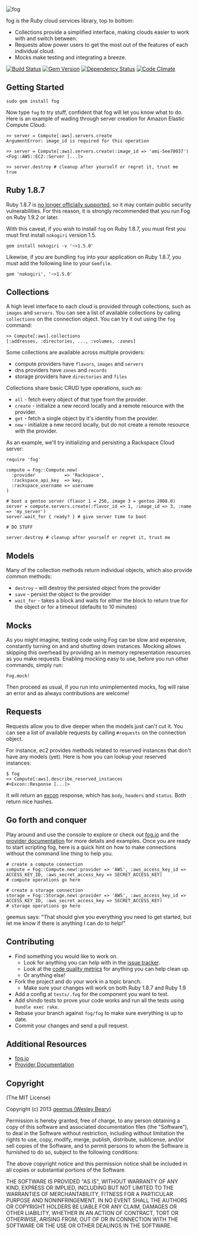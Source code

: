 ![fog](http://geemus.s3.amazonaws.com/fog.png)

fog is the Ruby cloud services library, top to bottom:

* Collections provide a simplified interface, making clouds easier to work with and switch between.
* Requests allow power users to get the most out of the features of each individual cloud.
* Mocks make testing and integrating a breeze.

[![Build Status](https://secure.travis-ci.org/fog/fog.png?branch=master)](http://travis-ci.org/fog/fog)
[![Gem Version](https://fury-badge.herokuapp.com/rb/fog.png)](http://badge.fury.io/rb/fog)
[![Dependency Status](https://gemnasium.com/fog/fog.png)](https://gemnasium.com/fog/fog)
[![Code Climate](https://codeclimate.com/github/fog/fog.png)](https://codeclimate.com/github/fog/fog)

## Getting Started

    sudo gem install fog

Now type `fog` to try stuff, confident that fog will let you know what to do. 
Here is an example of wading through server creation for Amazon Elastic Compute Cloud:

    >> server = Compute[:aws].servers.create
    ArgumentError: image_id is required for this operation

    >> server = Compute[:aws].servers.create(:image_id => 'ami-5ee70037')
    <Fog::AWS::EC2::Server [...]>

    >> server.destroy # cleanup after yourself or regret it, trust me
    true

## Ruby 1.8.7

Ruby 1.8.7 is [no longer officially supported](http://www.ruby-lang.org/en/news/2011/10/06/plans-for-1-8-7/),
so it may contain public security vulnerabilities. For this reason, it is strongly recommended that
you run Fog on Ruby 1.9.2 or later.

With this caveat, if you wish to install `fog` on Ruby 1.8.7, you must first you must first install
`nokogiri` version 1.5.

    gem install nokogiri -v '~>1.5.0'

Likewise, if you are bundling `fog` into your application on Ruby 1.8.7, you must add the following
line to your `Gemfile`.

    gem 'nokogiri', '~>1.5.0'

## Collections

A high level interface to each cloud is provided through collections, such as `images` and `servers`.
You can see a list of available collections by calling `collections` on the connection object. 
You can try it out using the `fog` command:

    >> Compute[:aws].collections
    [:addresses, :directories, ..., :volumes, :zones]

Some collections are available across multiple providers:

* compute providers have `flavors`, `images` and `servers`
* dns providers have `zones` and `records`
* storage providers have `directories` and `files`

Collections share basic CRUD type operations, such as:

* `all` - fetch every object of that type from the provider.
* `create` - initialize a new record locally and a remote resource with the provider.
* `get` - fetch a single object by it's identity from the provider.
* `new` - initialize a new record locally, but do not create a remote resource with the provider.

As an example, we'll try initializing and persisting a Rackspace Cloud server:

    require 'fog'

    compute = Fog::Compute.new(
      :provider           => 'Rackspace',
      :rackspace_api_key  => key,
      :rackspace_username => username
    )

    # boot a gentoo server (flavor 1 = 256, image 3 = gentoo 2008.0)
    server = compute.servers.create(:flavor_id => 1, :image_id => 3, :name => 'my_server')
    server.wait_for { ready? } # give server time to boot

    # DO STUFF

    server.destroy # cleanup after yourself or regret it, trust me

## Models

Many of the collection methods return individual objects, which also provide common methods:

* `destroy` - will destroy the persisted object from the provider
* `save` - persist the object to the provider
* `wait_for` - takes a block and waits for either the block to return true for the object or for a timeout (defaults to 10 minutes)

## Mocks

As you might imagine, testing code using Fog can be slow and expensive, constantly turning on and and shutting down instances.
Mocking allows skipping this overhead by providing an in memory representation resources as you make requests.
Enabling mocking easy to use, before you run other commands, simply run:

    Fog.mock!

Then proceed as usual, if you run into unimplemented mocks, fog will raise an error and as always contributions are welcome!

## Requests

Requests allow you to dive deeper when the models just can't cut it.
You can see a list of available requests by calling `#requests` on the connection object.

For instance, ec2 provides methods related to reserved instances that don't have any models (yet). Here is how you can lookup your reserved instances:

    $ fog
    >> Compute[:aws].describe_reserved_instances
    #<Excon::Response [...]>

It will return an [excon](http://github.com/geemus/excon) response, which has `body`, `headers` and `status`. Both return nice hashes.

## Go forth and conquer

Play around and use the console to explore or check out [fog.io](http://fog.io) and the [provider documentation](http://fog.io/about/provider_documentation.html)
for more details and examples. Once you are ready to start scripting fog, here is a quick hint on how to make connections without the command line thing to help you.

    # create a compute connection
    compute = Fog::Compute.new(:provider => 'AWS', :aws_access_key_id => ACCESS_KEY_ID, :aws_secret_access_key => SECRET_ACCESS_KEY)
    # compute operations go here

    # create a storage connection
    storage = Fog::Storage.new(:provider => 'AWS', :aws_access_key_id => ACCESS_KEY_ID, :aws_secret_access_key => SECRET_ACCESS_KEY)
    # storage operations go here

geemus says: "That should give you everything you need to get started, but let me know if there is anything I can do to help!"

## Contributing

* Find something you would like to work on.
  * Look for anything you can help with in the [issue tracker](https://github.com/fog/fog/issues).
  * Look at the [code quality metrics](https://codeclimate.com/github/fog/fog) for anything you can help clean up.
  * Or anything else!
* Fork the project and do your work in a topic branch.
  * Make sure your changes will work on both Ruby 1.8.7 and Ruby 1.9
* Add a config at `tests/.fog` for the component you want to test.
* Add shindo tests to prove your code works and run all the tests using `bundle exec rake`.
* Rebase your branch against `fog/fog` to make sure everything is up to date.
* Commit your changes and send a pull request.

## Additional Resources

* [fog.io](http://fog.io)
* [Provider Documentation](http://fog.io/about/provider_documentation.html)

## Copyright

(The MIT License)

Copyright (c) 2013 [geemus (Wesley Beary)](http://github.com/geemus)

Permission is hereby granted, free of charge, to any person obtaining
a copy of this software and associated documentation files (the
"Software"), to deal in the Software without restriction, including
without limitation the rights to use, copy, modify, merge, publish,
distribute, sublicense, and/or sell copies of the Software, and to
permit persons to whom the Software is furnished to do so, subject to
the following conditions:

The above copyright notice and this permission notice shall be
included in all copies or substantial portions of the Software.

THE SOFTWARE IS PROVIDED "AS IS", WITHOUT WARRANTY OF ANY KIND,
EXPRESS OR IMPLIED, INCLUDING BUT NOT LIMITED TO THE WARRANTIES OF
MERCHANTABILITY, FITNESS FOR A PARTICULAR PURPOSE AND
NONINFRINGEMENT. IN NO EVENT SHALL THE AUTHORS OR COPYRIGHT HOLDERS BE
LIABLE FOR ANY CLAIM, DAMAGES OR OTHER LIABILITY, WHETHER IN AN ACTION
OF CONTRACT, TORT OR OTHERWISE, ARISING FROM, OUT OF OR IN CONNECTION
WITH THE SOFTWARE OR THE USE OR OTHER DEALINGS IN THE SOFTWARE.
